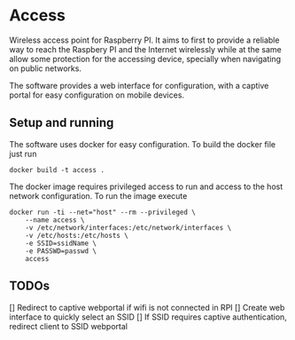 Access
======= 

Wireless access point for Raspberry PI. It aims to first to provide a reliable way to reach the Raspbery PI and the Internet wirelessly while at the same allow some protection for the accessing device, specially when navigating on public networks. 

The software provides a web interface for configuration, with a captive portal for easy configuration on mobile devices.

## Setup and running 

The software uses docker for easy configuration. To build the docker file just run

```
docker build -t access .
```

The docker image requires privileged access to run and access to the host network configuration. To run the image execute

```
docker run -ti --net="host" --rm --privileged \
    --name access \
    -v /etc/network/interfaces:/etc/network/interfaces \
    -v /etc/hosts:/etc/hosts \
    -e SSID=ssidName \ 
    -e PASSWD=passwd \
    access
```


## TODOs

[] Redirect to captive webportal if wifi is not connected in RPI
[] Create web interface to quickly select an SSID
[] If SSID requires captive authentication, redirect client to SSID webportal
